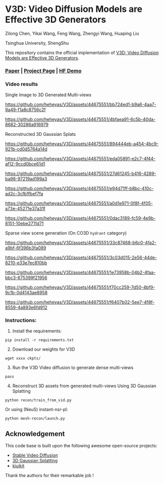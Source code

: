 # V3D: Video Diffusion Models are Effective 3D Generators
Zilong Chen, Yikai Wang, Feng Wang, Zhengyi Wang, Huaping Liu

Tsinghua University, ShengShu

This repository contains the official implementation of [V3D: Video Diffusion Models are Effective 3D Generators](404). 


### [Paper](TBD) | [Project Page](TBD) | [HF Demo](TBD)

### Video results
Single Image to 3D
Generated Multi-views

https://github.com/heheyas/V3D/assets/44675551/bb724ed1-b9a6-4aa7-9a49-f1a8c8756c2f


https://github.com/heheyas/V3D/assets/44675551/4bfaea91-6c5b-40da-8682-30286a916979

Reconstructed 3D Gaussian Splats


https://github.com/heheyas/V3D/assets/44675551/894444eb-a454-4bc9-921b-cd0d5764a14d



https://github.com/heheyas/V3D/assets/44675551/eda05891-e2c7-4f44-af12-9ccd0bce61d1



https://github.com/heheyas/V3D/assets/44675551/27d61245-b416-4289-ba98-97219ad199a3



https://github.com/heheyas/V3D/assets/44675551/e94d71ff-b8bc-410c-ad2c-3cfb1fbef7fa



https://github.com/heheyas/V3D/assets/44675551/a0d1e971-0f8f-4f05-a73e-45271e37a31f



https://github.com/heheyas/V3D/assets/44675551/0dac3189-fc59-4e9b-8151-10ebe2711d71


Sparse view scene generation (On CO3D `hydrant` category)


https://github.com/heheyas/V3D/assets/44675551/33c87468-b6c0-4fa2-a9bf-6f396b3fa089


https://github.com/heheyas/V3D/assets/44675551/3c03d015-2e56-44de-8210-e33e7ec810bb



https://github.com/heheyas/V3D/assets/44675551/1e73958b-04b2-4faa-bbc3-675399f21956



https://github.com/heheyas/V3D/assets/44675551/f70cc259-7d50-4bf9-9c1b-0d4143ae8958



https://github.com/heheyas/V3D/assets/44675551/f6407b02-5ee7-4f8f-8559-4a893e6fd912





### Instructions:
1. Install the requirements:
```
pip install -r requirements.txt
```
2. Download our weights for V3D
```
wget xxxx ckpts/
```
3. Run the V3D Video diffusion to generate dense multi-views
```
pass
```
4. Reconstruct 3D assets from generated multi-views
Using 3D Gaussian Splatting
```
python recon/train_from_vid.py
```
Or using (NeuS) instant-nsr-pl:
```
python mesh-recon/launch.py
```

## Acknowledgement
This code base is built upon the following awesome open-source projects:
- [Stable Video Diffusion](https://github.com/ashawkey/stable-dreamfusion)
- [3D Gaussian Splatting](https://repo-sam.inria.fr/fungraph/3d-gaussian-splatting/)
- [kiuikit](https://github.com/openai/shap-e)

Thank the authors for their remarkable job !
